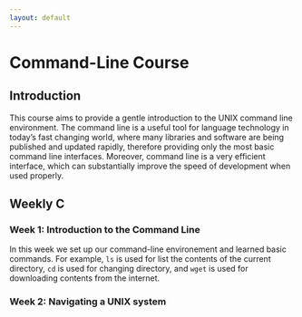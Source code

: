 ```yaml
---
layout: default
---
```


# Command-Line Course

## Introduction
This course aims to provide a gentle introduction to the UNIX command line environment. The command line is a useful tool for language technology in today’s fast changing world, where many libraries and software are being published and updated rapidly, therefore
providing only the most basic command line interfaces. Moreover, command line is a very efficient interface, which can substantially improve the speed of development when used properly. 


## Weekly C
### Week 1: Introduction to the Command Line
In this week we set up our command-line environement and learned basic commands. For example, `ls` is used for list the contents of the current directory, `cd` is used for changing directory, and `wget` is used for downloading contents from the internet.


### Week 2: Navigating a UNIX system

